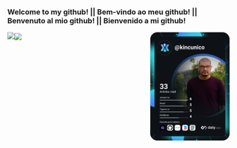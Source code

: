 ### Welcome to my github! || Bem-vindo ao meu github! || Benvenuto al mio github! || Bienvenido a mi github!


<div
	display="flex"
	gap="20px"
	align-items="center"
	justify-content="space-between"
	padding-top="20px"
	padding-bottom="20px"
	height="100vh"
	width="auto"
>
	<a href="https://app.daily.dev/kincunico">
		<img
			src="https://github.com/kin-cunico/kin-cunico/blob/main/devcard.svg"
			width="180"
			alt="Kin Cunico's Dev Card"
			align="right"
		/>
	</a>
	<a href="https://github.com/kin-cunico/github-readme-stats">
		<img
			align="left"
			src="https://github-readme-stats.vercel.app/api?username=kin-cunico&count_private=true&show_icons=true&theme=cobalt&bg_color=00000000"
		/>
	</a>
	<a href="https://github.com/kin-cunico/github-readme-stats">
		<img
			align="center"
			src="https://github-readme-stats.vercel.app/api/top-langs/?username=kin-cunico&layout=compact&langs_count=7"
		/>
	</a>
	<br />
</div>
